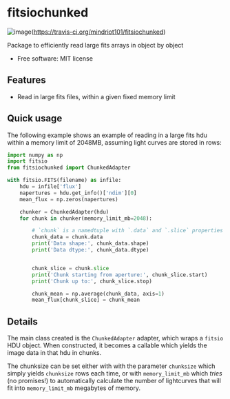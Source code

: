 fitsiochunked
=============

![image](https://img.shields.io/travis/mindriot101/fitsiochunked.svg)(https://travis-ci.org/mindriot101/fitsiochunked)

Package to efficiently read large fits arrays in object by object

- Free software: MIT license

Features
--------

- Read in large fits files, within a given fixed memory limit

Quick usage
-----------

The following example shows an example of reading in a large fits hdu
within a memory limit of 2048MB, assuming light curves are stored in
rows:

```python
import numpy as np
import fitsio
from fitsiochunked import ChunkedAdapter

with fitsio.FITS(filename) as infile:
    hdu = infile['flux']
    napertures = hdu.get_info()['ndim'][0]
    mean_flux = np.zeros(napertures)

    chunker = ChunkedAdapter(hdu)
    for chunk in chunker(memory_limit_mb=2048):

        # `chunk` is a namedtuple with `.data` and `.slice` properties
        chunk_data = chunk.data
        print('Data shape:', chunk_data.shape)
        print('Data dtype:', chunk_data.dtype)


        chunk_slice = chunk.slice
        print('Chunk starting from aperture:', chunk_slice.start)
        print('Chunk up to:', chunk_slice.stop)

        chunk_mean = np.average(chunk_data, axis=1)
        mean_flux[chunk_slice] = chunk_mean
```

Details
-------

The main class created is the `ChunkedAdapter` adapter, which wraps a
`fitsio` HDU object. When constructed, it becomes a callable which
yields the image data in that hdu in chunks.

The chunksize can be set either with with the parameter `chunksize`
which simply yields `chunksize` rows each time, or with
`memory_limit_mb` which *tries* (no promises!) to automatically
calculate the number of lightcurves that will fit into `memory_limit_mb`
megabytes of memory.
